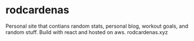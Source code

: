 # rodcardenas
Personal site that contians random stats, personal blog, workout goals, and random stuff. Build with react and hosted on aws. rodcardenas.xyz
